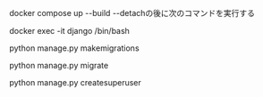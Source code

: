 docker compose up --build --detachの後に次のコマンドを実行する

docker exec -it django /bin/bash

python manage.py makemigrations

python manage.py migrate

python manage.py createsuperuser
